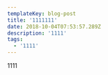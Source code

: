 ```yaml
---
templateKey: blog-post
title: '1111111'
date: 2018-10-04T07:53:57.289Z
description: '1111'
tags:
  - '1111'
---
```

1111
